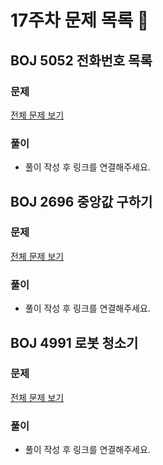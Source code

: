 # 17주차 문제 목록 📝

## BOJ 5052 전화번호 목록
### 문제
[전체 문제 보기](https://www.acmicpc.net/problem/5052)
### 풀이
- 풀이 작성 후 링크를 연결해주세요.

## BOJ 2696 중앙값 구하기 
### 문제
[전체 문제 보기](https://www.acmicpc.net/problem/2696)
### 풀이
- 풀이 작성 후 링크를 연결해주세요.

## BOJ 4991 로봇 청소기  
### 문제
[전체 문제 보기](https://www.acmicpc.net/problem/4991)
### 풀이
- 풀이 작성 후 링크를 연결해주세요.
